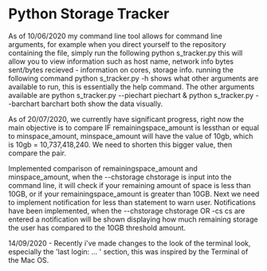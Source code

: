 # Python Storage Tracker
As of 10/06/2020 my command line tool allows for command line arguments, for example when you direct yourself to the repository containing the file, simply run the following python s_tracker.py this will allow you to view information such as host name, network info bytes sent/bytes recieved - information on cores, storage info. running the following command python s_tracker.py -h shows what other arguments are available to run, this is essentially the help command. The other arguments available are python s_tracker.py --piechart piechart & python s_tracker.py --barchart barchart both show the data visually.

As of 20/07/2020, we currently have significant progress, right now the main objective is to compare IF remainingspace_amount is lessthan or equal to minspace_amount, minspace_amount will have the value of 10gb, which is 10gb = 10,737,418,240. We need to shorten this bigger value, then compare the pair.

Implemented comparison of remainingspace_amount and minspace_amount, when the --chstorage chstorage is input into the command line, it will check if your remaining amount of space is less than 10GB, or if your remainingspace_amount is greater than 10GB. Next we need to implement notification for less than statement to warn user. Notifications have been implemented, when the --chstorage chstorage OR -cs cs are entered a notification will be shown displaying how much remaining storage the user has compared to the 10GB threshold amount.

14/09/2020 - Recently i've made changes to the look of the terminal look, especially the 'last login: ... ' section, this was inspired by the Terminal of the Mac OS.

